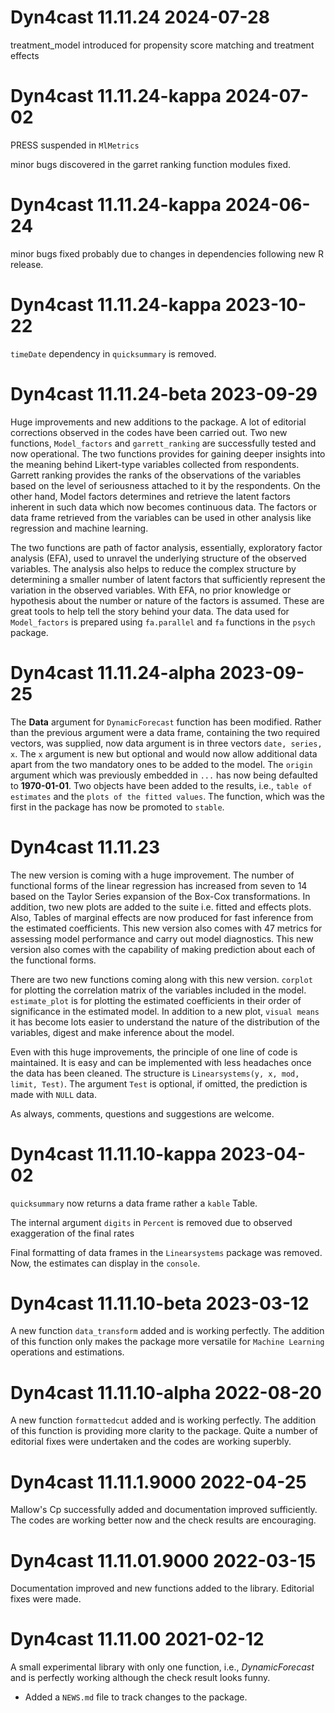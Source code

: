 # Dyn4cast 11.11.24 2024-07-28

treatment_model introduced for propensity score matching and treatment effects

# Dyn4cast 11.11.24-kappa 2024-07-02

PRESS suspended in `MlMetrics`

minor bugs discovered in the garret ranking function modules fixed.

# Dyn4cast 11.11.24-kappa 2024-06-24

minor bugs fixed probably due to changes in dependencies following new R release.

# Dyn4cast 11.11.24-kappa 2023-10-22

`timeDate` dependency in `quicksummary` is removed.

# Dyn4cast 11.11.24-beta 2023-09-29

Huge improvements and new additions to the package. A lot of editorial corrections observed in the codes have been carried out. Two new functions, `Model_factors` and `garrett_ranking` are successfully tested and now operational. The two functions provides for gaining deeper insights into the meaning behind Likert-type variables collected from respondents. Garrett ranking provides the ranks of the observations of the variables based on the level of seriousness attached to it by the respondents. On the other hand, Model factors determines and retrieve the latent factors inherent in such data which now becomes continuous data. The factors or data frame retrieved from the variables can be used in other analysis like regression and machine learning. 

The two functions are path of factor analysis, essentially, exploratory factor analysis (EFA), used to unravel the underlying structure of the observed variables. The analysis also helps to reduce the complex structure by determining a smaller number of latent factors that sufficiently represent the variation in the observed variables. With EFA, no prior knowledge or hypothesis about the number or nature of the factors is assumed. These are great tools to help tell the story behind your data. The data used for `Model_factors` is prepared using `fa.parallel` and `fa` functions in the `psych` package.

# Dyn4cast 11.11.24-alpha 2023-09-25

The **Data** argument for `DynamicForecast` function has been modified. Rather than the previous argument were a data frame, containing the two required  vectors, was supplied, now data argument is in three vectors `date, series, x`. The `x` argument is new but optional and would now allow additional data apart from the two mandatory ones to be added to the model. The `origin` argument which was previously embedded in `...` has now being defaulted to **1970-01-01**. Two objects have been added to the results, i.e., `table of estimates` and the `plots of the fitted values`. The function, which was the first in the package has now be promoted to `stable`.

# Dyn4cast 11.11.23

The new version is coming with a huge improvement. The number of functional forms of the linear regression has increased from seven to 14 based on the Taylor Series expansion of the Box-Cox transformations. In addition, two new plots are added to the suite i.e. fitted and effects plots. Also, Tables of marginal effects are now produced for fast inference from the estimated coefficients. This new version also comes with 47 metrics for assessing model performance and carry out model diagnostics. This new version also comes with the capability of making prediction about each of the functional forms.

There are two new functions coming along with this new version. `corplot` for plotting the correlation matrix of the variables included in the model. `estimate_plot` is for plotting the estimated coefficients in their order of significance in the estimated model. In addition to a new plot, `visual means` it has become lots easier to understand the nature of the distribution of the variables, digest and make inference about the model.

Even with this huge improvements, the principle of one line of code is maintained. It is easy and can be implemented with less headaches once the data has been cleaned. The structure is `Linearsystems(y, x, mod, limit, Test)`. The argument `Test` is optional, if omitted, the prediction is made with `NULL` data.

As always, comments, questions and suggestions are welcome.

# Dyn4cast 11.11.10-kappa 2023-04-02

`quicksummary` now returns a data frame rather a `kable` Table.

The internal argument `digits` in `Percent` is removed due to observed exaggeration of the final rates

Final formatting of data frames in the `Linearsystems` package was removed. Now, the estimates can display in the `console`.

# Dyn4cast 11.11.10-beta 2023-03-12

A new function `data_transform` added and is working perfectly. The addition of this function only makes the package more versatile for `Machine Learning` operations and estimations.

# Dyn4cast 11.11.10-alpha 2022-08-20

A new function `formattedcut` added and is working perfectly. The addition of this function is providing more clarity to the package. Quite a number of editorial fixes were undertaken and the codes are working superbly.

# Dyn4cast 11.11.1.9000 2022-04-25

Mallow's Cp successfully added and documentation improved sufficiently. The codes are working better now and the check results are encouraging.

# Dyn4cast 11.11.01.9000 2022-03-15

Documentation improved and new functions added to the library. Editorial fixes were made.

# Dyn4cast 11.11.00 2021-02-12

A small experimental library with only one function, i.e., _DynamicForecast_ and is perfectly working although the check result looks funny.

* Added a `NEWS.md` file to track changes to the package.
